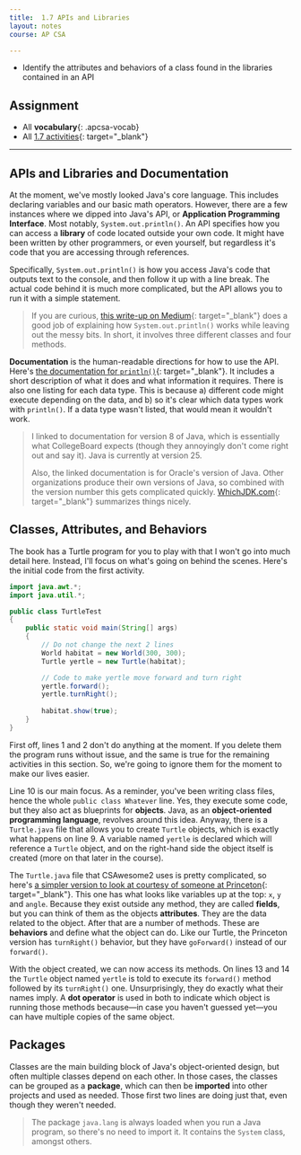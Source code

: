```yaml
---
title:  1.7 APIs and Libraries
layout: notes
course: AP CSA

---
```


- Identify the attributes and behaviors of a class found in the libraries contained in an API

## Assignment

- All **vocabulary**{: .apcsa-vocab}
- All [1.7 activities](https://runestone.academy/ns/books/published/manvillehighschool_csawesome2_2526/topic-1-7-APIs-and-libraries.html){: target="_blank"}

---

## APIs and Libraries and Documentation

At the moment, we've mostly looked Java's core language. This includes declaring variables and our basic math operators. However, there are a few instances where we dipped into Java's API, or **Application Programming Interface**. Most notably, `System.out.println()`. An API specifies how you can access a **library** of code located outside your own code. It might have been written by other programmers, or even yourself, but regardless it's code that you are accessing through references.

Specifically, `System.out.println()` is how you access Java's code that outputs text to the console, and then follow it up with a line break. The actual code behind it is much more complicated, but the API allows you to run it with a simple statement.

> If you are curious, [this write-up on Medium](https://medium.com/@khairulrucse26/behind-system-out-println-hello-world-in-java-a5fc80ce3d99){: target="_blank"} does a good job of explaining how `System.out.println()` works while leaving out the messy bits. In short, it involves three different classes and four methods.

**Documentation** is the human-readable directions for how to use the API. Here's [the documentation for `println()`](https://docs.oracle.com/javase/8/docs/api/java/io/PrintStream.html#println--){: target="_blank"}. It includes a short description of what it does and what information it requires. There is also one listing for each data type. This is because a) different code might execute depending on the data, and b) so it's clear which data types work with `println()`. If a data type wasn't listed, that would mean it wouldn't work.

> I linked to documentation for version 8 of Java, which is essentially what CollegeBoard expects (though they annoyingly don't come right out and say it). Java is currently at version 25.
>
> Also, the linked documentation is for Oracle's version of Java. Other organizations produce their own versions of Java, so combined with the version number this gets complicated quickly. [WhichJDK.com](https://whichjdk.com/){: target="_blank"} summarizes things nicely.

## Classes, Attributes, and Behaviors

The book has a Turtle program for you to play with that I won't go into much detail here. Instead, I'll focus on what's going on behind the scenes. Here's the initial code from the first activity.

```java
import java.awt.*;
import java.util.*;

public class TurtleTest
{
    public static void main(String[] args)
    {
        // Do not change the next 2 lines
        World habitat = new World(300, 300);
        Turtle yertle = new Turtle(habitat);

        // Code to make yertle move forward and turn right
        yertle.forward();
        yertle.turnRight();
        
        habitat.show(true);
    }
}
```

First off, lines 1 and 2 don't do anything at the moment. If you delete them the program runs without issue, and the same is true for the remaining activities in this section. So, we're going to ignore them for the moment to make our lives easier.

Line 10 is our main focus. As a reminder, you've been writing class files, hence the whole `public class Whatever` line. Yes, they execute some code, but they also act as blueprints for **objects**. Java, as an **object-oriented programming language**, revolves around this idea. Anyway, there is a `Turtle.java` file that allows you to create `Turtle` objects, which is exactly what happens on line 9. A variable named `yertle` is declared which will reference a `Turtle` object, and on the right-hand side the object itself is created (more on that later in the course).

The `Turtle.java` file that CSAwesome2 uses is pretty complicated, so here's [a simpler version to look at courtesy of someone at Princeton](https://introcs.cs.princeton.edu/java/32class/Turtle.java.html){: target="_blank"}. This one has what looks like variables up at the top: `x`, `y` and `angle`. Because they exist outside any method, they are called **fields**, but you can think of them as the objects **attributes**. They are the data related to the object. After that are a number of methods. These are **behaviors** and define what the object can do. Like our Turtle, the Princeton version has `turnRight()` behavior, but they have `goForward()` instead of our `forward()`.

With the object created, we can now access its methods. On lines 13 and 14 the `Turtle` object named `yertle` is told to execute its `forward()` method followed by its `turnRight()` one. Unsurprisingly, they do exactly what their names imply. A **dot operator** is used in both to indicate which object is running those methods because—in case you haven't guessed yet—you can have multiple copies of the same object.

## Packages

Classes are the main building block of Java's object-oriented design, but often multiple classes depend on each other. In those cases, the classes can be grouped as a **package**, which can then be **imported** into other projects and used as needed. Those first two lines are doing just that, even though they weren't needed.

> The package `java.lang` is always loaded when you run a Java program, so there's no need to import it. It contains the `System` class, amongst others.

